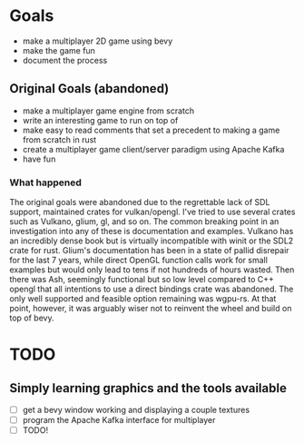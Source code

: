 # Goals
- make a multiplayer 2D game using bevy
- make the game fun
- document the process 
## Original Goals (abandoned)
- make a multiplayer game engine from scratch 
- write an interesting game to run on top of 
- make easy to read comments that set a precedent to making a game from scratch in rust
- create a multiplayer game client/server paradigm using Apache Kafka
- have fun
### What happened
The original goals were abandoned due to the regrettable lack of SDL support, maintained crates for vulkan/opengl. I've tried to use several crates such as Vulkano, glium, gl, and so on. The common breaking point in an investigation into any of these is documentation and examples. Vulkano has an incredibly dense book but is virtually incompatible with winit or the SDL2 crate for rust. Glium's documentation has been in a state of pallid disrepair for the last 7 years, while direct OpenGL function calls work for small examples but would only lead to tens if not hundreds of hours wasted. Then there was Ash, seemingly functional but so low level compared to C++ opengl that all intentions to use a direct bindings crate was abandoned. The only well supported and feasible option remaining was wgpu-rs. At that point, however, it was arguably wiser not to reinvent the wheel and build on top of bevy.   

# TODO
## Simply learning graphics and the tools available
- [ ] get a bevy window working and displaying a couple textures
- [ ] program the Apache Kafka interface for multiplayer
- [ ] TODO!
